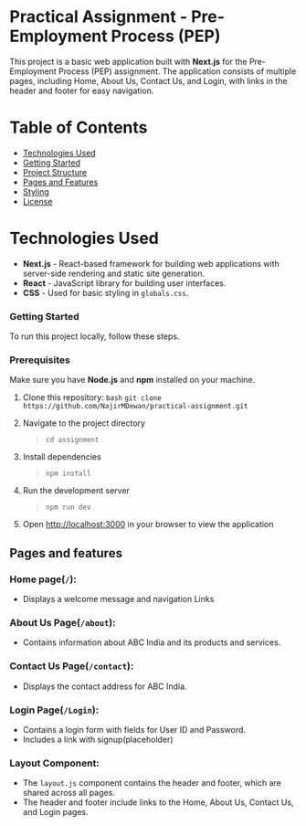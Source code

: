 # Practical Assignment - Pre-Employment Process (PEP)

This project is a basic web application built with **Next.js** for the Pre-Employment Process (PEP) assignment. The application consists of multiple pages, including Home, About Us, Contact Us, and Login, with links in the header and footer for easy navigation.

# Table of Contents
- [Technologies Used](#technologies-used)
- [Getting Started](#getting-started)
- [Project Structure](#project-structure)
- [Pages and Features](#pages-and-features)
- [Styling](#styling)
- [License](#license)

# Technologies Used

- **Next.js** - React-based framework for building web applications with server-side rendering and static site generation.
- **React** - JavaScript library for building user interfaces.
- **CSS** - Used for basic styling in `globals.css`.

### Getting Started

To run this project locally, follow these steps.

### Prerequisites

Make sure you have **Node.js** and **npm** installed on your machine.

1. Clone this repository:
   ```bash```
   ```git clone https://github.com/NajirMDewan/practical-assignment.git```

2. Navigate to the project directory
   > ```cd assignment```

3. Install dependencies
   > ```npm install```
4. Run the development server
   > ```npm run dev```
5. Open [http://localhost:3000](http://localhost:3000) in your browser to view the application


## Pages and features
### Home page(```/```):
- Displays a welcome message and navigation Links

### About Us Page(```/about```):
- Contains information about ABC India and its products and services.

### Contact Us Page(```/contact```):
- Displays the contact address for ABC India.

### Login Page(```/Login```):
- Contains a login form with fields for User ID and Password.
- Includes a link with signup(placeholder)

### Layout Component:
- The ```layout.js``` component contains the header and footer, which are shared across all pages.
- The header and footer include links to the Home, About Us, Contact Us, and Login pages.
